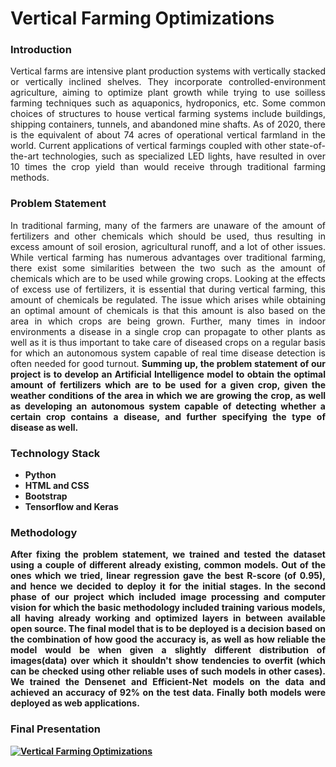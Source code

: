 # Vertical Farming Optimizations

### Introduction

<p align="justify"> 
Vertical farms are intensive plant production systems with vertically stacked or vertically inclined shelves. They incorporate controlled-environment agriculture, aiming to optimize plant growth while trying to use soilless farming techniques such as aquaponics, hydroponics, etc. Some common choices of structures to house vertical farming systems include buildings, shipping containers, tunnels, and abandoned mine shafts. As of 2020, there is the equivalent of about 74 acres of operational vertical farmland in the world. Current applications of vertical farmings coupled with other state-of-the-art technologies, such as specialized LED lights, have resulted in over 10 times the crop yield than would receive through traditional farming methods.
</p>

### Problem Statement

<p align="justify">
In traditional farming, many of the farmers are unaware of the amount of fertilizers and other chemicals which should be used, thus resulting in excess amount of soil erosion, agricultural runoff, and a lot of other issues. While vertical farming has numerous advantages over traditional farming, there exist some similarities between the two such as the amount of chemicals which are to be used while growing crops. Looking at the effects of excess use of fertilizers, it is essential that during vertical farming, this amount of chemicals be regulated. The issue which arises while obtaining an optimal amount of chemicals is that this amount is also based on the area in which crops are being grown. Further, many times in indoor environments a disease in a single crop can propagate to other plants as well as it is thus important to take care of diseased crops on a regular basis for which an autonomous system capable of real time disease detection is often needed for good turnout. <strong>Summing up, the problem statement of our project is to develop an Artificial Intelligence model to obtain the optimal amount of fertilizers which are to be used for a given crop, given the weather conditions of the area in which we are growing the crop, as well as developing an autonomous system capable of detecting whether a certain crop contains a disease, and further specifying the type of disease as well.<strong>
</p>

### Technology Stack
* Python
* HTML and CSS 
* Bootstrap
* Tensorflow and Keras

### Methodology

<p align="justify">
After fixing the problem statement, we trained and tested the dataset using a couple of different already existing, common models. Out of the ones which we tried, linear regression gave the best R-score (of 0.95), and hence we decided to deploy it for the initial stages. In the second phase of our project which included image processing and computer vision for which the basic methodology included training various models, all having already working and optimized layers in between available open source. The final model that is to be deployed is a decision based on the combination of how good the accuracy is, as well as how reliable the model would be when given a slightly different distribution of images(data) over which it shouldn't show tendencies to overfit (which can be checked using other reliable uses of such models in other cases). We trained the Densenet and Efficient-Net models on the data and achieved an accuracy of 92% on the test data. Finally both models were deployed as web applications. 
</p>

### Final Presentation
[![Vertical Farming Optimizations](https://res.cloudinary.com/marcomontalbano/image/upload/v1621751473/video_to_markdown/images/google-drive--1JDcmMze5nIhutXsVoPkg9t8uC3074vVq-c05b58ac6eb4c4700831b2b3070cd403.jpg)](https://drive.google.com/file/d/1JDcmMze5nIhutXsVoPkg9t8uC3074vVq/view?usp=sharing "Vertical Farming Optimizations")

